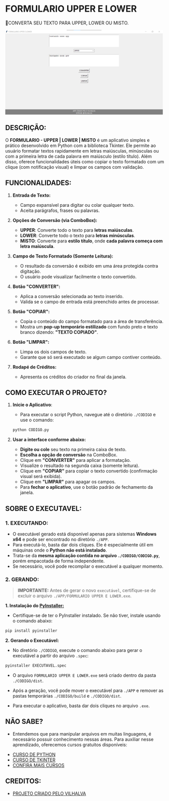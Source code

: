 # FORMULARIO UPPER E LOWER
🎈CONVERTA SEU TEXTO PARA UPPER, LOWER OU MISTO.

<img src="FOTO.png" align="center" width="500"> <br>

## DESCRIÇÃO:
O **FORMULARIO - UPPER | LOWER | MISTO** é um aplicativo simples e prático desenvolvido em Python com a biblioteca Tkinter. Ele permite ao usuário formatar textos rapidamente em letras maiúsculas, minúsculas ou com a primeira letra de cada palavra em maiúsculo (estilo título). Além disso, oferece funcionalidades úteis como copiar o texto formatado com um clique (com notificação visual) e limpar os campos com validação.

## FUNCIONALIDADES:
1. **Entrada de Texto:**

   * Campo expansível para digitar ou colar qualquer texto.
   * Aceita parágrafos, frases ou palavras.

2. **Opções de Conversão (via ComboBox):**

   * **UPPER**: Converte todo o texto para **letras maiúsculas**.
   * **LOWER**: Converte todo o texto para **letras minúsculas**.
   * **MISTO**: Converte para **estilo título**, onde **cada palavra começa com letra maiúscula**.

3. **Campo de Texto Formatado (Somente Leitura):**

   * O resultado da conversão é exibido em uma área protegida contra digitação.
   * O usuário pode visualizar facilmente o texto convertido.

4. **Botão "CONVERTER":**

   * Aplica a conversão selecionada ao texto inserido.
   * Valida se o campo de entrada está preenchido antes de processar.

5. **Botão "COPIAR":**

   * Copia o conteúdo do campo formatado para a área de transferência.
   * Mostra um **pop-up temporário estilizado** com fundo preto e texto branco dizendo: **"TEXTO COPIADO"**.

6. **Botão "LIMPAR":**

   * Limpa os dois campos de texto.
   * Garante que só será executado se algum campo contiver conteúdo.

7. **Rodapé de Créditos:**

   * Apresenta os créditos do criador no final da janela.

## COMO EXECUTAR O PROJETO?
1. **Inicie o Aplicativo**:
   * Para executar o script Python, navegue até o diretório `./CODIGO` e use o comando:

   ```bash
   python CODIGO.py
   ```

2. **Usar a interface conforme abaixo:**

   * **Digite ou cole** seu texto na primeira caixa de texto.
   * **Escolha a opção de conversão** na ComboBox.
   * Clique em **"CONVERTER"** para aplicar a formatação.
   * Visualize o resultado na segunda caixa (somente leitura).
   * Clique em **"COPIAR"** para copiar o texto convertido (confirmação visual será exibida).
   * Clique em **"LIMPAR"** para apagar os campos.
   * Para **fechar o aplicativo**, use o botão padrão de fechamento da janela.

## SOBRE O EXECUTAVEL:
### 1. EXECUTANDO:
   * O executável gerado está disponível apenas para sistemas **Windows x64** e pode ser encontrado no diretório `./APP`.
   * Para executá-lo, basta dar dois cliques. Ele é especialmente útil em máquinas onde o **Python não está instalado**.
   * Trata-se da **mesma aplicação contida no arquivo `./CODIGO/CODIGO.py`**, porém empacotada de forma independente.
   * Se necessário, você pode recompilar o executável a qualquer momento.

### 2. GERANDO:
> **IMPORTANTE:** Antes de gerar o novo `executável`, certifique-se de excluir o arquivo `./APP/FORMULARIO UPPER E LOWER.exe`.

   **1. Instalação do [PyInstaller:](https://pyinstaller.org/en/stable/)**
   - Certifique-se de ter o PyInstaller instalado. Se não tiver, instale usando o comando abaixo:
   ```bash
   pip install pyinstaller
   ```

   **2. Gerando o Executável:**
   - No diretório `./CODIGO`, execute o comando abaixo para gerar o executável a partir do arquivo `.spec`:

   ```bash
   pyinstaller EXECUTAVEL.spec
   ```

   - O arquivo `FORMULARIO UPPER E LOWER.exe` será criado dentro da pasta `./CODIGO/dist`.

   - Após a geração, você pode mover o executável para `./APP` e remover as pastas temporárias `./CODIGO/build` e `./CODIGO/dist`.

   - Para executar o aplicativo, basta dar dois cliques no arquivo `.exe`.

## NÃO SABE?
- Entendemos que para manipular arquivos em muitas linguagens, é necessário possuir conhecimento nessas áreas. Para auxiliar nesse aprendizado, oferecemos cursos gratuitos disponíveis:
* [CURSO DE PYTHON](https://github.com/VILHALVA/CURSO-DE-PYTHON)
* [CURSO DE TKINTER](https://github.com/VILHALVA/CURSO-DE-TKINTER)
* [CONFIRA MAIS CURSOS](https://github.com/VILHALVA?tab=repositories&q=+topic:CURSO)

## CREDITOS:
- [PROJETO CRIADO PELO VILHALVA](https://github.com/VILHALVA)





